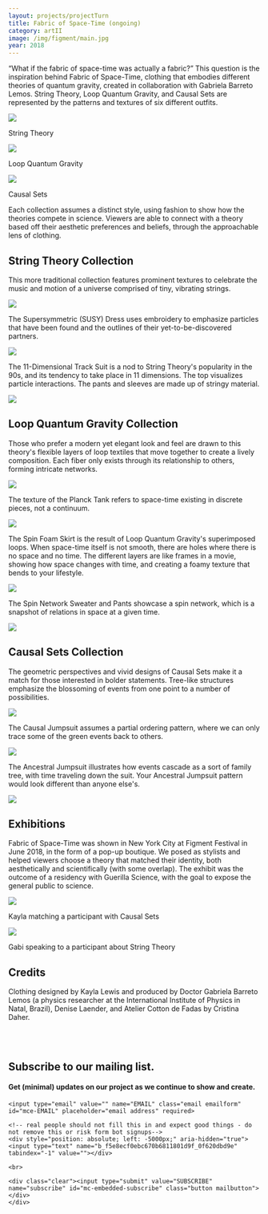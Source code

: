 ```yaml
---
layout: projects/projectTurn
title: Fabric of Space-Time (ongoing)
category: artII
image: /img/figment/main.jpg
year: 2018
---
```


<p>“What if the fabric of space-time was actually a fabric?” This question is the inspiration behind Fabric of Space-Time, clothing that embodies different theories of quantum gravity, created in collaboration with Gabriela Barreto Lemos. String Theory, Loop Quantum Gravity, and Causal Sets are represented by the patterns and textures of six different outfits.</p>

<div class="row">
<div class="col-md-4"><img src="../../img/figment/String_Theory.jpg"><p>String Theory</p></div>
<div class="col-md-4"><img src="../../img/figment/Loop_Quantum_Gravity.jpg"><p>Loop Quantum Gravity</p></div>
<div class="col-md-4"><img src="../../img/figment/Causal_Sets.jpg"><p>Causal Sets</p></div>
</div>


<p>Each collection assumes a distinct style, using fashion to show how the theories compete in science. Viewers are able to connect with a theory based off their aesthetic preferences and beliefs, through the approachable lens of clothing.</p>

<h2>String Theory Collection</h2>
<p>This more traditional collection features prominent textures to celebrate the music and motion of a universe comprised of tiny, vibrating strings.</p>
<div class="row">
<div class="col-md-6"><img src="../../img/figment/supersymmetric.jpg"><p>The Supersymmetric (SUSY) Dress uses embroidery to emphasize particles that have been found and the outlines of their yet-to-be-discovered partners.</p></div>
<div class="col-md-6"><img src="../../img/figment/f.jpg"><p>The 11-Dimensional Track Suit is a nod to String Theory's popularity in the 90s, and its tendency to take place in 11 dimensions. The top visualizes particle interactions. The pants and sleeves are made up of stringy material.</p></div>
</div>
<div class="row">
<div class="col-md-10 col-md-offset-1"><img src="../../img/figment/StringTheoryBrand.jpg">

</div>
</div>


<h2>Loop Quantum Gravity Collection</h2>
<p>Those who prefer a modern yet elegant look and feel are drawn to this theory's flexible layers of loop textiles that move together to create a lively composition. Each fiber only exists through its relationship to others, forming intricate networks.</p>

<div class="row">
<div class="col-md-6">
<img src="../../img/figment/Planck_Tank_Tag_LoopQuantumGravity.jpg"><p>The texture of the Planck Tank refers to space-time existing in discrete pieces, not a continuum.</p>
<img src="../../img/figment/lqgskirt.jpg"><p>The Spin Foam Skirt is the result of Loop Quantum Gravity's superimposed loops. When space-time itself is not smooth, there are holes where there is no space and no time. The different layers are like frames in a movie, showing how space changes with time, and creating a foamy texture that bends to your lifestyle.</p>
</div>

<div class="col-md-6"><img src="../../img/figment/lqgsweater.jpg"><p>The Spin Network Sweater and Pants showcase a spin network, which is a snapshot of relations in space at a given time.</p></div>
</div>
<div class="row">
<div class="col-md-10 col-md-offset-1"><img src="../../img/figment/LoopBrand.jpg"></div>
</div>

<h2>Causal Sets Collection</h2>
<p>The geometric perspectives and vivid designs of Causal Sets make it a match for those interested in bolder statements. Tree-like structures emphasize the blossoming of events from one point to a number of possibilities.</p>
<div class="row">
<div class="col-md-6"><img src="../../img/figment/causal.jpg"><p>The Causal Jumpsuit assumes a partial ordering pattern, where we can only trace some of the green events back to others.</p></div>
<div class="col-md-6"><img src="../../img/figment/ancestral.jpg"><p>The Ancestral Jumpsuit illustrates how events cascade as a sort of family tree, with time traveling down the suit. Your Ancestral Jumpsuit pattern would look different than anyone else's.</p></div>
</div>
<div class="row">
<div class="col-md-10 col-md-offset-1"><img src="../../img/figment/CausalSetsBrand.jpg"></div>
</div>

<h2>Exhibitions</h2>
<p>Fabric of Space-Time was shown in New York City at Figment Festival in June 2018, in the form of a pop-up boutique. We posed as stylists and helped viewers choose a theory that matched their identity, both aesthetically and scientifically (with some overlap). The exhibit was the outcome of a residency with Guerilla Science, with the goal to expose the general public to science.

<div class="row">
<div class="col-md-6"><img src="../../img/figment/Kayla.jpg"><p>Kayla matching a participant with Causal Sets</p></div>
<div class="col-md-6"><img src="../../img/figment/Gabi.jpg"><p>Gabi speaking to a participant about String Theory</p></div>
</div>

<h2>Credits</h2>

<p>Clothing designed by Kayla Lewis and produced by Doctor Gabriela Barreto Lemos (a physics researcher at the International Institute of Physics in Natal, Brazil), Denise Laender, and Atelier Cotton de Fadas by Cristina Daher.</p>

<!-- Begin MailChimp Signup Form -->

<!-- Begin MailChimp Signup Form -->
<br><br>

<div class="row">
<div class="col-md-8 col-md-offset-2">
<div id="mc_embed_signup emailformall">
<form action="https://fabricofspacetime.us18.list-manage.com/subscribe/post?u=f5e8ecf0ebc670b6811801d9f&amp;id=0f620dbd9e" method="post" id="mc-embedded-subscribe-form" name="mc-embedded-subscribe-form" class="validate" target="_blank" novalidate>
    <div id="mc_embed_signup_scroll">
	<h2 class="subscribe"><label for="mce-EMAIL">Subscribe to our mailing list.</label></h2>
  <h4 class="subscribe">Get (minimal) updates on our project as we continue to show and create.</h4>

	<input type="email" value="" name="EMAIL" class="email emailform" id="mce-EMAIL" placeholder="email address" required>

    <!-- real people should not fill this in and expect good things - do not remove this or risk form bot signups-->
    <div style="position: absolute; left: -5000px;" aria-hidden="true"><input type="text" name="b_f5e8ecf0ebc670b6811801d9f_0f620dbd9e" tabindex="-1" value=""></div>

    <br>

    <div class="clear"><input type="submit" value="SUBSCRIBE" name="subscribe" id="mc-embedded-subscribe" class="button mailbutton"></div>
    </div>
</form>
</div>
</div>
</div>

<br><br>

<!--End mc_embed_signup-->
